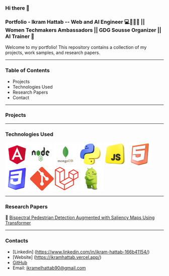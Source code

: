 <!--
**ikramelhattab/Ikramelhattab** is a ✨ _special_ ✨ repository because its `README.md` (this file) appears on your GitHub profile.

Here are some ideas to get you started:

- 🔭 I’m currently working on ...
- 🌱 I’m currently learning ...
- 👯 I’m looking to collaborate on ...
- 🤔 I’m looking for help with ...
- 💬 Ask me about ...
- 📫 How to reach me: ...
- 😄 Pronouns: ...
- ⚡ Fun fact: ...
-->
### Hi there 👋
### Portfolio - Ikram Hattab --  Web and AI Engineer 💻👩🏼‍💻 || Women Techmakers Ambassadors || GDG Sousse Organizer || AI Trainer 🧠

Welcome to my portfolio! This repository contains a collection of my projects, work samples, and research papers.

 _____________________________________________________________________________________________________________

### Table of Contents

- Projects
- Technologies Used
- Research Papers
- Contact
 _____________________________________________________________________________________________________________

### Projects
 _____________________________________________________________________________________________________________

### Technologies Used
<img src="images/angular.png" width="75" height="75"><img src="images/nodejs.png" width="75" height="75">
<img src="images/mongodb.png" width="75" height="75">
<img src="images/python.webp" width="75" height="75">
<img src="images/javascript.png" width="75" height="75">
<img src="images/html.webp" width="75" height="75">
<img src="images/css.png" width="75" height="75">
<img src="images/git.png" width="75" height="75">
<img src="images/laravel.png" width="75" height="75">
<img src="images/android.png" width="75" height="75">

 _____________________________________________________________________________________________________________

### Research Papers

📜 [Bispectral Pedestrian Detection Augmented with Saliency Maps Using Transformer](https://aminemarnissi.github.io/projects/visapp.html)
 _____________________________________________________________________________________________________________

### Contacts

- [Linkedin] (https://www.linkedin.com/in/ikram-hattab-166b41154/)
- [Website] (https://ikramhattab.vercel.app/)
- [GitHub](https://github.com/ikramelhattab)
- Email: ikramelhattab90@gmail.com
